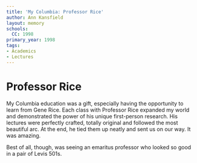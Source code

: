 ```yaml
---
title: 'My Columbia: Professor Rice'
author: Ann Kansfield
layout: memory
schools:
  CC: 1998
primary_year: 1998
tags:
- Academics
- Lectures
---
```

# Professor Rice

My Columbia education was a gift, especially having the opportunity to learn from Gene Rice.  Each class with Professor Rice expanded my world and demonstrated the power of his unique first-person research.  His lectures were perfectly crafted, totally original and followed the most beautiful arc.  At the end, he tied them up neatly and sent us on our way.  It was amazing.

Best of all, though, was seeing an emaritus professor who looked so good in a pair of Levis 501s.
